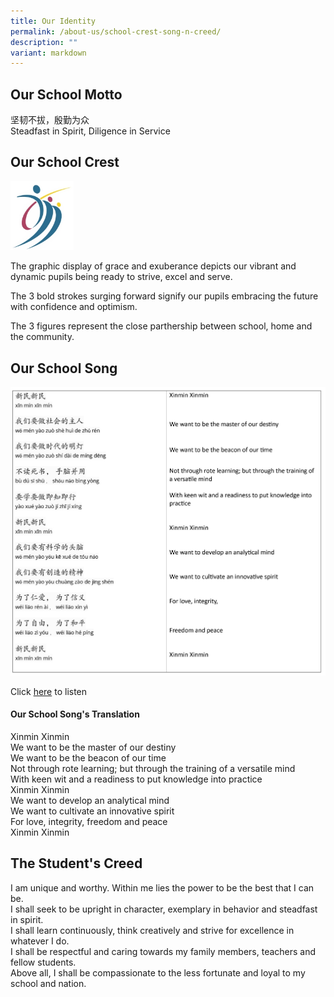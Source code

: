 ```yaml
---
title: Our Identity
permalink: /about-us/school-crest-song-n-creed/
description: ""
variant: markdown
---
```

Our School Motto
----------------


坚韧不拔，殷勤为众<br>
Steadfast in Spirit, Diligence in Service

Our School Crest
----------------

<style>  
img {  
  display: block;  
  margin-left: auto;  
  margin-right: auto;  
}  
</style>  
<img src="/images/schlogo_big.jpeg" alt="School Crest" style="width:20%;">  
  


The graphic display of grace and exuberance depicts our vibrant and dynamic pupils being ready to strive, excel and serve.

  

The 3 bold strokes surging forward signify our pupils embracing the future with confidence and optimism.

  

The 3 figures represent the close parthership between school, home and the community.

Our School Song
---------------

![](/images/School%20Song%20Lyrics/school_song_lyrics.jpg)
  
Click [here](https://drive.google.com/file/d/1goSDSyjUEgymQWwi6vyRIKP4oi5pJymG/view?usp=sharing) to listen


#### Our School Song's Translation

Xinmin Xinmin <br>
We want to be the master of our destiny <br>
We want to be the beacon of our time <br>
Not through rote learning; but through the training of a versatile mind <br>
With keen wit and a readiness to put knowledge into practice <br>
Xinmin Xinmin <br>
We want to develop an analytical mind <br>
We want to cultivate an innovative spirit <br>
For love, integrity, freedom and peace <br>
Xinmin Xinmin

The Student's Creed
-------------------

I am unique and worthy. Within me lies the power to be the best that I can be. <br>
I shall seek to be upright in character, exemplary in behavior and steadfast in spirit. <br>
I shall learn continuously, think creatively and strive for excellence in whatever I do. <br>
I shall be respectful and caring towards my family members, teachers and fellow students. <br>
Above all, I shall be compassionate to the less fortunate and loyal to my school and nation.
